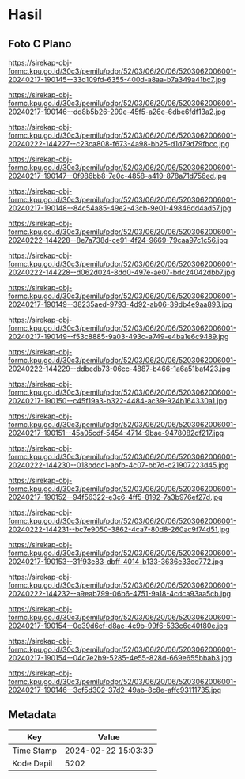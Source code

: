 # Hasil

## Foto C Plano

https://sirekap-obj-formc.kpu.go.id/30c3/pemilu/pdpr/52/03/06/20/06/5203062006001-20240217-190145--33d109fd-6355-400d-a8aa-b7a349a41bc7.jpg

https://sirekap-obj-formc.kpu.go.id/30c3/pemilu/pdpr/52/03/06/20/06/5203062006001-20240217-190146--dd8b5b26-299e-45f5-a26e-6dbe6fdf13a2.jpg

https://sirekap-obj-formc.kpu.go.id/30c3/pemilu/pdpr/52/03/06/20/06/5203062006001-20240222-144227--c23ca808-f673-4a98-bb25-d1d79d79fbcc.jpg

https://sirekap-obj-formc.kpu.go.id/30c3/pemilu/pdpr/52/03/06/20/06/5203062006001-20240217-190147--0f986bb8-7e0c-4858-a419-878a71d756ed.jpg

https://sirekap-obj-formc.kpu.go.id/30c3/pemilu/pdpr/52/03/06/20/06/5203062006001-20240217-190148--84c54a85-49e2-43cb-9e01-49846dd4ad57.jpg

https://sirekap-obj-formc.kpu.go.id/30c3/pemilu/pdpr/52/03/06/20/06/5203062006001-20240222-144228--8e7a738d-ce91-4f24-9669-79caa97c1c56.jpg

https://sirekap-obj-formc.kpu.go.id/30c3/pemilu/pdpr/52/03/06/20/06/5203062006001-20240222-144228--d062d024-8dd0-497e-ae07-bdc24042dbb7.jpg

https://sirekap-obj-formc.kpu.go.id/30c3/pemilu/pdpr/52/03/06/20/06/5203062006001-20240217-190149--38235aed-9793-4d92-ab06-39db4e9aa893.jpg

https://sirekap-obj-formc.kpu.go.id/30c3/pemilu/pdpr/52/03/06/20/06/5203062006001-20240217-190149--f53c8885-9a03-493c-a749-e4ba1e6c9489.jpg

https://sirekap-obj-formc.kpu.go.id/30c3/pemilu/pdpr/52/03/06/20/06/5203062006001-20240222-144229--ddbedb73-06cc-4887-b466-1a6a51baf423.jpg

https://sirekap-obj-formc.kpu.go.id/30c3/pemilu/pdpr/52/03/06/20/06/5203062006001-20240217-190150--c45f19a3-b322-4484-ac39-924b164330a1.jpg

https://sirekap-obj-formc.kpu.go.id/30c3/pemilu/pdpr/52/03/06/20/06/5203062006001-20240217-190151--45a05cdf-5454-4714-9bae-9478082df217.jpg

https://sirekap-obj-formc.kpu.go.id/30c3/pemilu/pdpr/52/03/06/20/06/5203062006001-20240222-144230--018bddc1-abfb-4c07-bb7d-c21907223d45.jpg

https://sirekap-obj-formc.kpu.go.id/30c3/pemilu/pdpr/52/03/06/20/06/5203062006001-20240217-190152--94f56322-e3c6-4ff5-8192-7a3b976ef27d.jpg

https://sirekap-obj-formc.kpu.go.id/30c3/pemilu/pdpr/52/03/06/20/06/5203062006001-20240222-144231--bc7e9050-3862-4ca7-80d8-260ac9f74d51.jpg

https://sirekap-obj-formc.kpu.go.id/30c3/pemilu/pdpr/52/03/06/20/06/5203062006001-20240217-190153--31f93e83-dbff-4014-b133-3636e33ed772.jpg

https://sirekap-obj-formc.kpu.go.id/30c3/pemilu/pdpr/52/03/06/20/06/5203062006001-20240222-144232--a9eab799-06b6-4751-9a18-4cdca93aa5cb.jpg

https://sirekap-obj-formc.kpu.go.id/30c3/pemilu/pdpr/52/03/06/20/06/5203062006001-20240217-190154--0e39d6cf-d8ac-4c9b-99f6-533c6e40f80e.jpg

https://sirekap-obj-formc.kpu.go.id/30c3/pemilu/pdpr/52/03/06/20/06/5203062006001-20240217-190154--04c7e2b9-5285-4e55-828d-669e655bbab3.jpg

https://sirekap-obj-formc.kpu.go.id/30c3/pemilu/pdpr/52/03/06/20/06/5203062006001-20240217-190146--3cf5d302-37d2-49ab-8c8e-affc93111735.jpg


## Metadata

| Key        | Value               |
| ---------- | ------------------- |
| Time Stamp | 2024-02-22 15:03:39 |
| Kode Dapil | 5202                |



